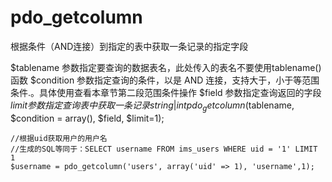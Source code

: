 # pdo_getcolumn
根据条件（AND连接）到指定的表中获取一条记录的指定字段

$tablename 参数指定要查询的数据表名，此处传入的表名不要使用tablename()函数
$condition 参数指定查询的条件，以是 AND 连接，支持大于，小于等范围条件.。具体使用查看本章节第二段范围条件操作
$field 参数指定查询返回的字段
$limit 参数指定查询表中获取一条记录
string | int pdo_getcolumn($tablename, $condition = array(), $field, $limit=1);
```
//根据uid获取用户的用户名
//生成的SQL等同于：SELECT username FROM ims_users WHERE uid = '1' LIMIT 1
$username = pdo_getcolumn('users', array('uid' => 1), 'username',1);

```
